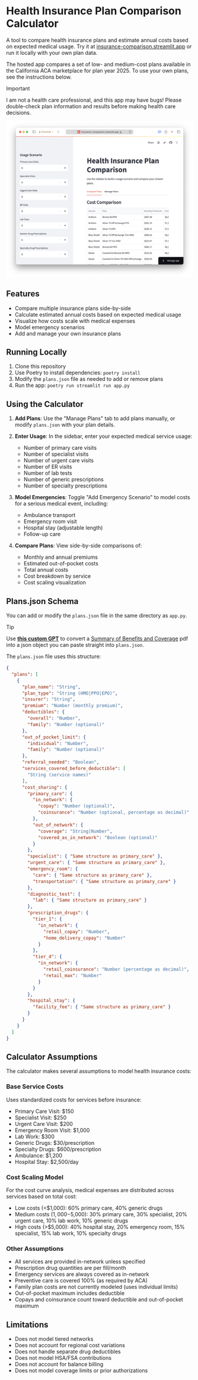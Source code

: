 # Health Insurance Plan Comparison Calculator

A tool to compare health insurance plans and estimate annual costs based on expected medical usage. Try it at [insurance-comparison.streamlit.app](https://insurance-comparison.streamlit.app) or run it locally with your own plan data.

The hosted app compares a set of low- and medium-cost plans available in the California ACA marketplace for plan year 2025. To use your own plans, see the instructions below.

> [!IMPORTANT]
> I am not a health care professional, and this app may have bugs! Please double-check plan information and results before making health care decisions.

![screenshot](screenshot.png)

## Features

- Compare multiple insurance plans side-by-side
- Calculate estimated annual costs based on expected medical usage
- Visualize how costs scale with medical expenses
- Model emergency scenarios
- Add and manage your own insurance plans

## Running Locally

1. Clone this repository
2. Use Poetry to install dependencies: `poetry install`
3. Modify the `plans.json` file as needed to add or remove plans
4. Run the app: `poetry run streamlit run app.py`

## Using the Calculator

1. **Add Plans**: Use the "Manage Plans" tab to add plans manually, or modify `plans.json` with your plan details.

2. **Enter Usage**: In the sidebar, enter your expected medical service usage:
   - Number of primary care visits
   - Number of specialist visits
   - Number of urgent care visits
   - Number of ER visits
   - Number of lab tests
   - Number of generic prescriptions
   - Number of specialty prescriptions

3. **Model Emergencies**: Toggle "Add Emergency Scenario" to model costs for a serious medical event, including:
   - Ambulance transport
   - Emergency room visit
   - Hospital stay (adjustable length)
   - Follow-up care

4. **Compare Plans**: View side-by-side comparisons of:
   - Monthly and annual premiums
   - Estimated out-of-pocket costs
   - Total annual costs
   - Cost breakdown by service
   - Cost scaling visualization

## Plans.json Schema

You can add or modify the `plans.json` file in the same directory as `app.py`.

> [!TIP]
> Use [**this custom GPT**](https://chatgpt.com/g/g-67607e0805c08191bdd10ae2194d9e8f-insurance-plan-jsonifier) to convert a [Summary of Benefits and Coverage](https://www.healthcare.gov/glossary/summary-of-benefits-and-coverage/) pdf into a json object you can paste straight into `plans.json`.

The `plans.json` file uses this structure:

```json
{
  "plans": [
    {
      "plan_name": "String",
      "plan_type": "String (HMO|PPO|EPO)",
      "insurer": "String",
      "premium": "Number (monthly premium)",
      "deductibles": {
        "overall": "Number",
        "family": "Number (optional)"
      },
      "out_of_pocket_limit": {
        "individual": "Number",
        "family": "Number (optional)"
      },
      "referral_needed": "Boolean",
      "services_covered_before_deductible": [
        "String (service names)"
      ],
      "cost_sharing": {
        "primary_care": {
          "in_network": {
            "copay": "Number (optional)",
            "coinsurance": "Number (optional, percentage as decimal)"
          },
          "out_of_network": {
            "coverage": "String|Number",
            "covered_as_in_network": "Boolean (optional)"
          }
        },
        "specialist": { "Same structure as primary_care" },
        "urgent_care": { "Same structure as primary_care" },
        "emergency_room": {
          "care": { "Same structure as primary_care" },
          "transportation": { "Same structure as primary_care" }
        },
        "diagnostic_test": {
          "lab": { "Same structure as primary_care" }
        },
        "prescription_drugs": {
          "tier_1": {
            "in_network": {
              "retail_copay": "Number",
              "home_delivery_copay": "Number"
            }
          },
          "tier_4": {
            "in_network": {
              "retail_coinsurance": "Number (percentage as decimal)",
              "retail_max": "Number"
            }
          }
        },
        "hospital_stay": {
          "facility_fee": { "Same structure as primary_care" }
        }
      }
    }
  ]
}
```

## Calculator Assumptions

The calculator makes several assumptions to model health insurance costs:

### Base Service Costs
Uses standardized costs for services before insurance:
- Primary Care Visit: $150
- Specialist Visit: $250
- Urgent Care Visit: $200
- Emergency Room Visit: $1,000
- Lab Work: $300
- Generic Drugs: $30/prescription
- Specialty Drugs: $600/prescription
- Ambulance: $1,200
- Hospital Stay: $2,500/day

### Cost Scaling Model
For the cost curve analysis, medical expenses are distributed across services based on total cost:
- Low costs (<$1,000): 60% primary care, 40% generic drugs
- Medium costs ($1,000-$5,000): 30% primary care, 30% specialist, 20% urgent care, 10% lab work, 10% generic drugs
- High costs (>$5,000): 40% hospital stay, 20% emergency room, 15% specialist, 15% lab work, 10% specialty drugs

### Other Assumptions
- All services are provided in-network unless specified
- Prescription drug quantities are per fill/month
- Emergency services are always covered as in-network
- Preventive care is covered 100% (as required by ACA)
- Family plan costs are not currently modeled (uses individual limits)
- Out-of-pocket maximum includes deductible
- Copays and coinsurance count toward deductible and out-of-pocket maximum

## Limitations

- Does not model tiered networks
- Does not account for regional cost variations
- Does not handle separate drug deductibles
- Does not model HSA/FSA contributions
- Does not account for balance billing
- Does not model coverage limits or prior authorizations
